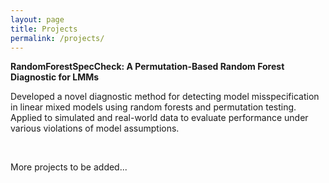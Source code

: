 ```yaml
---
layout: page
title: Projects
permalink: /projects/
---
```

**RandomForestSpecCheck: A Permutation-Based Random Forest Diagnostic for LMMs**

Developed a novel diagnostic method for detecting model misspecification in linear mixed models using random forests and permutation testing. Applied to simulated and real-world data to evaluate performance under various violations of model assumptions.

<br>

More projects to be added...
